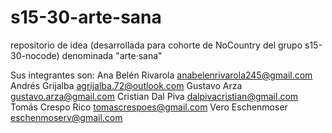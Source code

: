# s15-30-arte-sana
repositorio de idea (desarrollada para cohorte de NoCountry del grupo s15-30-nocode) denominada "arte·sana"

Sus integrantes son:
Ana Belén Rivarola   anabelenrivarola245@gmail.com
Andrés Grijalba		   agrijalba.72@outlook.com
Gustavo	Arza		     gustavo.arza@gmail.com
Cristian Dal Piva	   dalpivacristian@gmail.com
Tomás Crespo Rico    tomascrespoes@gmail.com
Vero Eschenmoser	   eschenmoserv@gmail.com
